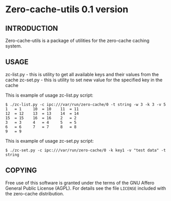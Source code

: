 Zero-cache-utils 0.1 version
============================

INTRODUCTION
------------

Zero-cache-utils is a package of utilities for the zero-cache caching system.

USAGE
-----

zc-list.py - this is utility to get all available keys and their values from the cache
zc-set.py - this is utility to set new value for the specified key in the cache

This is example of usage zc-list.py script:

    $ ./zc-list.py -c ipc:///var/run/zero-cache/0 -t string -w 3 -k 3 -v 5
    1   = 1     10  = 10    11  = 11
    12  = 12    13  = 13    14  = 14
    15  = 15    16  = 16    2   = 2
    3   = 3     4   = 4     5   = 5
    6   = 6     7   = 7     8   = 8
    9   = 9

This is example of usage zc-set.py script:

    $ ./zc-set.py -c ipc:///var/run/zero-cache/0 -k key1 -v "test data" -t string


COPYING
-------

Free use of this software is granted under the terms of the GNU Affero General
Public License (AGPL). For details see the file `LICENSE` included with the zero-cache distribution.
